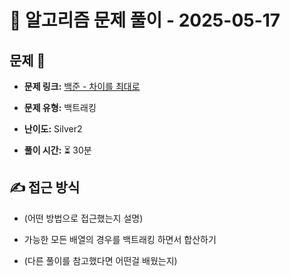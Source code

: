 # 📝 알고리즘 문제 풀이 - 2025-05-17

## 문제 📖

- **문제 링크:** [백준 - 차이를 최대로](https://www.acmicpc.net/problem/10819)

- **문제 유형:** 백트래킹

- **난이도:** Silver2

- **풀이 시간:** ⏳ 30분

## ✍ 접근 방식

- (어떤 방법으로 접근했는지 설명)
- 가능한 모든 배열의 경우를 백트래킹 하면서 합산하기

- (다른 풀이를 참고했다면 어떤걸 배웠는지)
